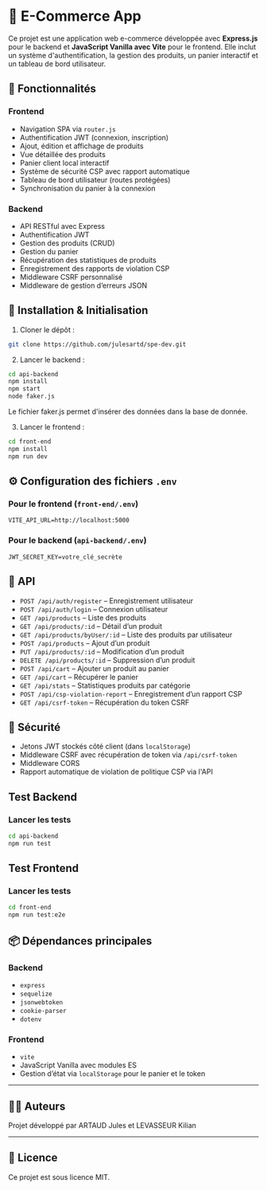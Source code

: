 # 🛒 E-Commerce App

Ce projet est une application web e-commerce développée avec **Express.js** pour le backend et **JavaScript Vanilla avec Vite** pour le frontend. Elle inclut un système d'authentification, la gestion des produits, un panier interactif et un tableau de bord utilisateur.

## 🚀 Fonctionnalités

### Frontend
- Navigation SPA via `router.js`
- Authentification JWT (connexion, inscription)
- Ajout, édition et affichage de produits
- Vue détaillée des produits
- Panier client local interactif
- Système de sécurité CSP avec rapport automatique
- Tableau de bord utilisateur (routes protégées)
- Synchronisation du panier à la connexion

### Backend
- API RESTful avec Express
- Authentification JWT
- Gestion des produits (CRUD)
- Gestion du panier
- Récupération des statistiques de produits
- Enregistrement des rapports de violation CSP
- Middleware CSRF personnalisé
- Middleware de gestion d’erreurs JSON

## 🔧 Installation & Initialisation

1. Cloner le dépôt :

```bash
git clone https://github.com/julesartd/spe-dev.git
```

2. Lancer le backend :

```bash
cd api-backend
npm install
npm start
node faker.js
```

Le fichier faker.js permet d'insérer des données dans la base de donnée.

3. Lancer le frontend :

```bash
cd front-end
npm install
npm run dev
```

## ⚙️ Configuration des fichiers `.env`

### Pour le frontend (`front-end/.env`)
```env
VITE_API_URL=http://localhost:5000
```

### Pour le backend (`api-backend/.env`)
```env
JWT_SECRET_KEY=votre_clé_secrète
```

## 📡 API

- `POST /api/auth/register` – Enregistrement utilisateur
- `POST /api/auth/login` – Connexion utilisateur
- `GET /api/products` – Liste des produits
- `GET /api/products/:id` – Détail d’un produit
- `GET /api/products/byUser/:id` – Liste des produits par utilisateur
- `POST /api/products` – Ajout d’un produit
- `PUT /api/products/:id` – Modification d’un produit
- `DELETE /api/products/:id` – Suppression d’un produit
- `POST /api/cart` – Ajouter un produit au panier
- `GET /api/cart` – Récupérer le panier
- `GET /api/stats` – Statistiques produits par catégorie
- `POST /api/csp-violation-report` – Enregistrement d’un rapport CSP
- `GET /api/csrf-token` – Récupération du token CSRF

## 🔐 Sécurité

- Jetons JWT stockés côté client (dans `localStorage`)
- Middleware CSRF avec récupération de token via `/api/csrf-token`
- Middleware CORS
- Rapport automatique de violation de politique CSP via l'API


## Test Backend
### Lancer les tests

```bash
cd api-backend
npm run test
```

## Test Frontend
### Lancer les tests

```bash
cd front-end
npm run test:e2e
```


## 📦 Dépendances principales

### Backend
- `express`
- `sequelize`
- `jsonwebtoken`
- `cookie-parser`
- `dotenv`

### Frontend
- `vite`
- JavaScript Vanilla avec modules ES
- Gestion d’état via `localStorage` pour le panier et le token

---

## 👨‍💻 Auteurs

Projet développé par ARTAUD Jules et LEVASSEUR Kilian

---

## 📝 Licence

Ce projet est sous licence MIT.

